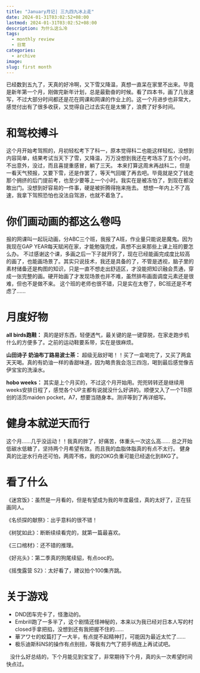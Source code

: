 ```yaml
---
title: "January月记| 三九四九冰上走"
date: 2024-01-31T03:02:52+08:00
lastmod: 2024-01-31T03:02:52+08:00
description: 为什么这么冷
tags:
  - monthly review 
  - 日常
categories:
  - archive
image: 
slug: first month
---
```


已经数到五九了，天真的好冷啊，又下雪又降温，真想一直呆在家里不出来。毕竟是新年第一个月，刚做完新年计划，总是最勤奋的时候。看了四本书，画了几张速写，不过大部分时间都还是花在网课和网课的作业上的。这一个月进步也非常大，感觉付出有了很多收获，又觉得自己过去实在是太懒了，浪费了好多时间。
# 和驾校搏斗
这个月开始考驾照的，月初轻松考下了科一，原本觉得科二也能这样轻松，没想到内容简单，结果考试当天下了雪，又降温，万万没想到我还在考场冻了五个小时。不出意外，没过，而且喜提重感冒，躺了三天。
本来打算这周末再战科二，但是一看天气预报，又要下雪，还是作罢了，等天气回暖了再去吧。毕竟就是交了钱走那个拥挤的后门提前考，也至少要等上一个小时。我实在是被冻怕了，到现在都没敢出门。没想到好容易的一件事，硬是被折腾得拖来拖去。
想想一年内上不了高速，我拿下驾照恐怕也没法自驾游，也就不着急了。
# 你们画动画的都这么卷吗
报的网课叫一起玩动画，分ABC三个班，我报了A班，作业量只能说是魔鬼。因为我现在GAP YEAR每天赋闲在家，才能勉强完成，真想不出来那些上课上班的要怎么办。
不过感谢这个课，多画之后一下子就开窍了，现在已经能画完成度比较高的画了，也能画场景了。其实只说技术，我还是具备的了，不管是透视，脑子里的素材储备还是构图的知识，只是一直不想走出舒适区，才没能把知识融会贯通，穿成一张完整的画。硬开始画了才发现场景也并不难，虽然排布画面调度元素还是很难，但也不是做不来。
这个班的老师也很不错，只是实在太卷了，BC班还是不考虑了……
# 月度好物
**all birds跑鞋：** 真的是好东西，轻便透气，最关键的是一键穿脱，在家走跑步机什么的方便多了。之前的运动鞋要系带，实在是很麻烦。

**山田诗子 奶油布丁路易波士茶：** 超级无敌好喝！！买了一盒喝完了，又买了两盒天天喝。真的有奶油一样的香甜味道，因为略贵我会泡三四泡，喝到最后感觉像吉伊宝宝的洗澡水。

**hobo weeks：** 其实是上个月买的，不过这个月开始用。兜兜转转还是继续用weeks安排日程了，感觉各个UP主都有说就没什么好讲的。顺便又入了一个TB原创的活页maiden pocket，A7，想要当随身本。测评等到了再详细写。

# 健身本就逆天而行
这个月……几乎没运动！！我真的胖了，好痛苦，体重头一次这么高……
总之开始低碳水低糖了，坚持两个月希望有效。而且我的血脂体脂真的有点不太行。
健身真的比逆水行舟还可怕，两周不练，我的20KG负重可能已经退化到8KG了。
# 看了什么
《迷宫饭》：虽然是一月看的，但是有望成为我的年度最佳，真的太好了，正在狂画同人。

《名侦探的献祭》：出乎意料的很不错！

《树犹如此》：断断续续看完的，就第一篇最喜欢。

《三口棺材》：还不错的推理。

《好兆头》：第二季真的狗尾续貂，有点ooc的。

《摇曳露营 S2》：太好看了，建议拍个100集齐跳。

# 关于游戏
* DND团车完卡了，怪激动的。
* Embrill跑了一多半了，这个剧情还怪神秘的，本来以为我已经对日本人写的村closed手拿把掐，没想到还有我把握不住的……
* 華アワセ的蛟篇打了一大半，有点提不起精神打，可能因为最近太忙了……
* 极乐迪斯科NS的操作有点别扭，等我有力气了把手柄连上再试试吧。

⠀没什么好总结的，下个月能见到宝宝了，非常期待下个月，真的头一次希望时间快点过。

